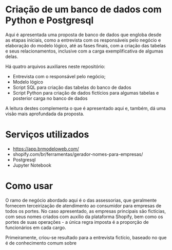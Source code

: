 # Criação de um banco de dados com Python e Postgresql

Aqui é apresentada uma proposta de banco de dados que engloba desde as etapas iniciais, como a entrevista com os responsáveis pelo negócio e elaboração do modelo lógico, até as fases finais, com a criação das tabelas e seus relacionamentos, inclusive com a carga exemplificativa de algumas delas.

Há quatro arquivos auxiliares neste repositório: 
- Entrevista com o responsável pelo negócio;
- Modelo lógico
- Script SQL para criação das tabelas do banco de dados
- Script Python para criação de dados fictícios para algumas tabelas e posterior carga no banco de dados

A leitura destes complementa o que é apresentado aqui e, também, dá uma visão mais aprofundada da proposta.

# Serviços utilizados

- https://app.brmodeloweb.com/
- shopify.com/br/ferramentas/gerador-nomes-para-empresas/
- Postgresql
- Jupyter Notebook

# Como usar

O ramo de negócio abordado aqui é o das assessorias, que geralmente fornecem terceirização de atendimento ao consumidor para empresas de todos os portes. No caso apresentado, as empresas principais são fictícias, com seus nomes criados com auxílio da plataforma Shopify, bem como os portes de suas operações - a única regra imposta é a proporção de funcionários em cada cargo.

Primeiramente, criou-se resultado para a entrevista fictício, baseado no que é de conhecimento comum sobre
